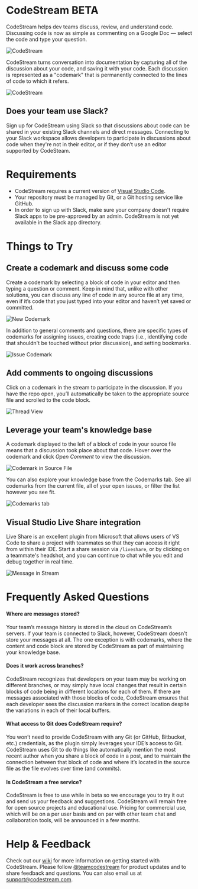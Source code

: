 # CodeStream BETA

CodeStream helps dev teams discuss, review, and understand code. Discussing code is now as simple as commenting on a Google Doc — select the code and type your question.

![CodeStream](https://uploads-ssl.webflow.com/5c1b064db9734016ca52ab39/5c1d1027ea7f432072c6b762_2018-12-21%2011.08.39.gif)

CodeStream turns conversation into documentation by capturing all of the discussion about your code, and saving it with your code. Each discussion is represented as a "codemark" that is permanently connected to the lines of code to which it refers.

![CodeStream](https://uploads-ssl.webflow.com/5c1b064db9734016ca52ab39/5c1d63a384735d6abc62db55_2018-12-21%2017.04.59.gif)

## Does your team use Slack? ###
Sign up for CodeStream using Slack so that discussions about code can be shared in your existing Slack channels and direct messages. Connecting to your Slack workspace allows developers to participate in discussions about code when they're not in their editor, or if they don’t use an editor supported by CodeSteam.

# Requirements

- CodeStream requires a current version of [Visual Studio Code](https://code.visualstudio.com/).
- Your repository must be managed by Git, or a Git hosting service like GitHub.
- In order to sign up with Slack, make sure your company doesn't require Slack apps to be pre-approved by an admin. CodeStream is not yet available in the Slack app directory.

# Things to Try

## Create a codemark and discuss some code

Create a codemark by selecting a block of code in your editor and then typing a question or comment. Keep in mind that, unlike with other solutions, you can discuss any line of code in any source file at any time, even if it’s code that you just typed into your editor and haven’t yet saved or committed.

![New Codemark](https://raw.githubusercontent.com/TeamCodeStream/CodeStream/master/images/NewCodemarkWithCode1.png)

In addition to general comments and questions, there are specific types of codemarks for assigning issues, creating code traps (i.e., identifying code that shouldn't be touched without prior discussion), and setting bookmarks.

![Issue Codemark](https://raw.githubusercontent.com/TeamCodeStream/CodeStream/master/images/CodemarkIssue.png)

## Add comments to ongoing discussions

Click on a codemark in the stream to participate in the discussion. If you have the repo open, you’ll automatically be taken to the appropriate source file and scrolled to the code block.

![Thread View](https://raw.githubusercontent.com/TeamCodeStream/CodeStream/master/images/ThreadView1.png)

##  Leverage your team's knowledge base

A codemark displayed to the left of a block of code in your source file means that a discussion took place about that code. Hover over the codemark and click _Open Comment_ to view the discussion.

![Codemark in Source File](https://raw.githubusercontent.com/TeamCodeStream/CodeStream/master/images/CodemarkHover.png)

You can also explore your knowledge base from the Codemarks tab. See all codemarks from the current file, all of your open issues, or filter the list however you see fit.

![Codemarks tab](https://raw.githubusercontent.com/TeamCodeStream/CodeStream/master/images/CodemarksTab.png)

## Visual Studio Live Share integration

Live Share is an excellent plugin from Microsoft that allows users of VS Code to share a project with teammates so that they can access it right from within their IDE. Start a share session via `/liveshare`, or by clicking on a teammate's headshot, and you can continue to chat while you edit and debug together in real time.

![Message in Stream](https://raw.githubusercontent.com/TeamCodeStream/CodeStream/master/images/LiveShareStream.png)

# Frequently Asked Questions

#### Where are messages stored?

Your team’s message history is stored in the cloud on CodeStream’s servers. If your team is connected to Slack, however, CodeStream doesn't store your messages at all. The one exception is with codemarks, where the content and code block are stored by CodeStream as part of maintaining your knowledge base.

#### Does it work across branches?

CodeStream recognizes that developers on your team may be working on different branches, or may simply have local changes that result in certain blocks of code being in different locations for each of them. If there are messages associated with those blocks of code, CodeStream ensures that each developer sees the discussion markers in the correct location despite the variations in each of their local buffers.

#### What access to Git does CodeStream require?

You won’t need to provide CodeStream with any Git (or GitHub, Bitbucket, etc.) credentials, as the plugin simply leverages your IDE’s access to Git. CodeStream uses Git to do things like automatically mention the most recent author when you share a block of code in a post, and to maintain the connection between that block of code and where it’s located in the source file as the file evolves over time (and commits).

#### Is CodeStream a free service?

CodeStream is free to use while in beta so we encourage you to try it out and send us your feedback and suggestions. CodeStream will remain free for open source projects and educational use. Pricing for commercial use, which will be on a per user basis and on par with other team chat and collaboration tools, will be announced in a few months.

# Help & Feedback

Check out our [wiki](https://github.com/TeamCodeStream/CodeStream/wiki) for more information on getting started with CodeStream. Please follow [@teamcodestream](http://twitter.com/teamcodestream) for product updates and to share feedback and questions. You can also email us at support@codestream.com.
